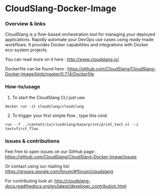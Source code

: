 # CloudSlang-Docker-Image

### Overview & links

CloudSlang is a flow-based orchestration tool for managing your deployed applications. 
Rapidly automate your DevOps use cases using ready-made workflows.
It provides Docker capabilities and integrations with Docker eco-system projects.

You can read more on it here : http://www.cloudslang.io/

Dockerfile can be found here : https://github.com/CloudSlang/CloudSlang-Docker-Image/blob/master/0.7.14/Dockerfile

### How-to/usage

1. To start the CloudSlang CLI just use:

  ```docker run -it cloudslang/cloudslang```

2. To trigger your first simple flow , type this cmd:

  ``` run --f ../content/io/cloudslang/base/print/print_text.sl --i text=first_flow ```
 
### Issues & contributions

Feel free to open issues on our GitHub page :
https://github.com/CloudSlang/CloudSlang-Docker-Image/issues

Or contact using our mailing list:
https://groups.google.com/forum/#!forum/cloudslang

For contributing look at: 
http://cloudslang-docs.readthedocs.org/en/latest/developer_contribution.html


